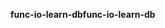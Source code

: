 <span data-ttu-id="abdd3-101">**func-io-learn-db**</span><span class="sxs-lookup"><span data-stu-id="abdd3-101">**func-io-learn-db**</span></span>